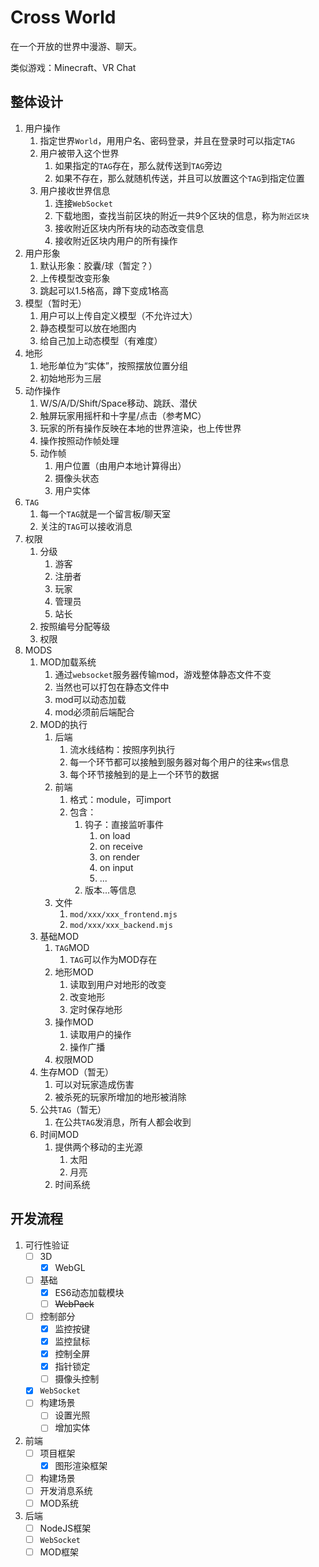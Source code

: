 # Cross World

在一个开放的世界中漫游、聊天。

类似游戏：Minecraft、VR Chat

## 整体设计

1. 用户操作
   1. 指定世界`World`，用用户名、密码登录，并且在登录时可以指定`TAG`
   2. 用户被带入这个世界
      1. 如果指定的`TAG`存在，那么就传送到`TAG`旁边
      2. 如果不存在，那么就随机传送，并且可以放置这个`TAG`到指定位置
   3. 用户接收世界信息
      1. 连接`WebSocket`
      2. 下载地图，查找当前区块的附近一共9个区块的信息，称为`附近区块`
      3. 接收附近区块内所有块的动态改变信息
      4. 接收附近区块内用户的所有操作
2. 用户形象
   1. 默认形象：胶囊/球（暂定？）
   2. 上传模型改变形象
   3. 跳起可以1.5格高，蹲下变成1格高
3. 模型（暂时无）
   1. 用户可以上传自定义模型（不允许过大）
   2. 静态模型可以放在地图内
   3. 给自己加上动态模型（有难度）
4. 地形
   1. 地形单位为“实体”，按照摆放位置分组
   2. 初始地形为三层
5. 动作操作
   1. W/S/A/D/Shift/Space移动、跳跃、潜伏
   2. 触屏玩家用摇杆和十字星/点击（参考MC）
   3. 玩家的所有操作反映在本地的世界渲染，也上传世界
   4. 操作按照动作帧处理
   5. 动作帧
      1. 用户位置（由用户本地计算得出）
      2. 摄像头状态
      3. 用户实体
6. `TAG`
   1. 每一个`TAG`就是一个留言板/聊天室
   2. 关注的`TAG`可以接收消息
7. 权限
   1. 分级
      1. 游客
      2. 注册者
      3. 玩家
      4. 管理员
      5. 站长
   2. 按照编号分配等级
   3. 权限
8. MODS
   1. MOD加载系统
      1. 通过`websocket`服务器传输mod，游戏整体静态文件不变
      2. 当然也可以打包在静态文件中
      3. mod可以动态加载
      4. mod必须前后端配合
   2. MOD的执行
      1. 后端
         1. 流水线结构：按照序列执行
         2. 每一个环节都可以接触到服务器对每个用户的往来`ws`信息
         3. 每个环节接触到的是上一个环节的数据
      2. 前端
         1. 格式：module，可import
         2. 包含：
            1. 钩子：直接监听事件
               1. on load
               2. on receive
               3. on render
               4. on input
               5. ...
            2. 版本...等信息
      3. 文件
         1. `mod/xxx/xxx_frontend.mjs`
         2. `mod/xxx/xxx_backend.mjs`
   3. 基础MOD
      1. `TAG`MOD
         1. `TAG`可以作为MOD存在
      2. 地形MOD
         1. 读取到用户对地形的改变
         2. 改变地形
         3. 定时保存地形
      3. 操作MOD
         1. 读取用户的操作
         2. 操作广播
      4. 权限MOD
   4. 生存MOD（暂无）
      1. 可以对玩家造成伤害
      2. 被杀死的玩家所增加的地形被消除
   5. 公共`TAG`（暂无）
      1. 在公共`TAG`发消息，所有人都会收到
   6. 时间MOD
      1. 提供两个移动的主光源
         1. 太阳
         2. 月亮
      2. 时间系统

## 开发流程

1. 可行性验证
   - [ ] 3D
     - [x] WebGL
   - [ ] 基础
     - [x] ES6动态加载模块
     - [ ] ~~WebPack~~
   - [ ] 控制部分
     - [x] 监控按键
     - [x] 监控鼠标
     - [x] 控制全屏
     - [x] 指针锁定
     - [ ] 摄像头控制
   - [x] `WebSocket`
   - [ ] 构建场景
     - [ ] 设置光照
     - [ ] 增加实体
2. 前端
   - [ ] 项目框架
     - [x] 图形渲染框架
   - [ ] 构建场景
   - [ ] 开发消息系统
   - [ ] MOD系统
3. 后端
   - [ ] NodeJS框架
   - [ ] `WebSocket`
   - [ ] MOD框架